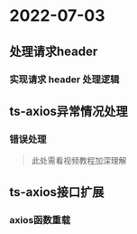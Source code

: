 <!--
 * @Author: qf
 * @Date: 2022-07-03 13:21:37
 * @LastEditTime: 2022-07-03 23:08:54
 * @LastEditors: qf
 * @Description:
-->
# 2022-07-03
## 处理请求header
### 实现请求 header 处理逻辑
## ts-axios异常情况处理
### 错误处理
> 此处需看视频教程加深理解
## ts-axios接口扩展
### axios函数重载
